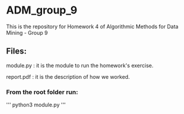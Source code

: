 # ADM_group_9
This is the repository for Homework 4 of Algorithmic Methods for Data Mining - Group 9

## Files: 

module.py : it is the module to run the homework's exercise.

report.pdf : it is the description of how we worked.


### From the root folder run:

'''
python3 module.py
'''





